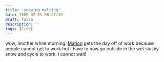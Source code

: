 ```yaml
---
title: 'snowing melting'
date: 2009-02-05 08:27:20
draft: false
description: ''
tags: [life]
---
```


wow, another white morning. [Marion](http://www.marionmouttou.co.uk) gets the day off of work because people cannot get to work but I have to now go outside in the wet slushy snow and cycle to work. I cannot wait!